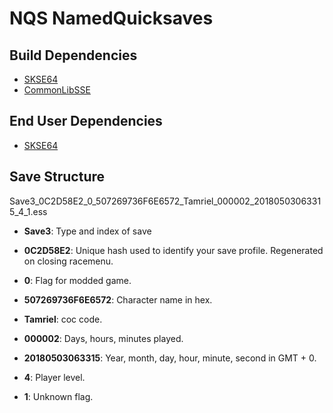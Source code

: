# NQS NamedQuicksaves

## Build Dependencies
* [SKSE64](https://skse.silverlock.org/)
* [CommonLibSSE](https://github.com/Ryan-rsm-McKenzie/CommonLibSSE)

## End User Dependencies
* [SKSE64](https://skse.silverlock.org/)

## Save Structure

Save3_0C2D58E2_0_507269736F6E6572_Tamriel_000002_20180503063315_4_1.ess

* **Save3**: Type and index of save

* **0C2D58E2**: Unique hash used to identify your save profile. Regenerated on closing racemenu.

* **0**: Flag for modded game.

* **507269736F6E6572**: Character name in hex.

* **Tamriel**: coc code.

* **000002**: Days, hours, minutes played.

* **20180503063315**: Year, month, day, hour, minute, second in GMT + 0.

* **4**:  Player level.

* **1**:  Unknown flag.
